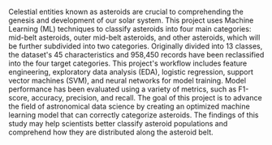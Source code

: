 Celestial entities known as asteroids are crucial to comprehending the genesis and development of our solar system. This project uses Machine Learning (ML) techniques to classify asteroids into four main categories: mid-belt asteroids, outer mid-belt asteroids, and other asteroids, which will be further subdivided into two categories. Originally divided into 13 classes, the dataset's 45 characteristics and 958,450 records have been reclassified into the four target categories.
This project's workflow includes feature engineering, exploratory data analysis (EDA), logistic regression, support vector machines (SVM), and neural networks for model training. Model performance has been evaluated using a variety of metrics, such as F1-score, accuracy, precision, and recall.
The goal of this project is to advance the field of astronomical data science by creating an optimized machine learning model that can correctly categorize asteroids. The findings of this study may help scientists better classify asteroid populations and comprehend how they are distributed along the asteroid belt.


